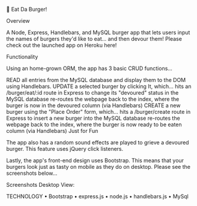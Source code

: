 ﻿
🍔 Eat Da Burger!

Overview

A Node, Express, Handlebars, and MySQL burger app that lets users input the names of burgers they'd like to eat... and then devour them! Please check out the launched app on Heroku here! 

Functionality

Using an home-grown ORM, the app has 3 basic CRUD functions...

READ all entries from the MySQL database and display them to the DOM using Handlebars.
UPDATE a selected burger by clicking It, which...
hits an /burger/eat/:id route in Express to change its "devoured" status in the MySQL database
re-routes the webpage back to the index, where the burger is now in the devoured column (via Handlebars)
CREATE a new burger using the "Place Order" form, which...
hits a /burger/create route in Express to insert a new burger into the MySQL database
re-routes the webpage back to the index, where the burger is now ready to be eaten column (via Handlebars)
Just for Fun

The app also has a random sound effects are played to grieve a devoured burger. This feature uses jQuery click listeners.

Lastly, the app's front-end design uses Bootstrap. This means that your burgers look just as tasty on mobile as they do on desktop. Please see the screenshots below...


Screenshots
Desktop View: 


TECHNOLOGY
• Bootstrap
• express.js
• node.js
• handlebars.js
• MySql

